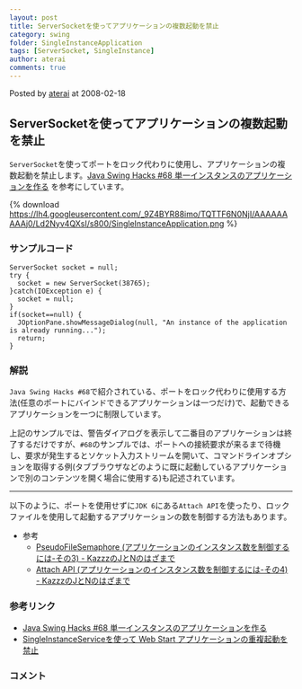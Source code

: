 ```yaml
---
layout: post
title: ServerSocketを使ってアプリケーションの複数起動を禁止
category: swing
folder: SingleInstanceApplication
tags: [ServerSocket, SingleInstance]
author: aterai
comments: true
---
```


Posted by [aterai](http://terai.xrea.jp/aterai.html) at 2008-02-18

## ServerSocketを使ってアプリケーションの複数起動を禁止
`ServerSocket`を使ってポートをロック代わりに使用し、アプリケーションの複数起動を禁止します。[Java Swing Hacks #68 単一インスタンスのアプリケーションを作る](http://www.oreilly.co.jp/books/4873112788/toc.html) を参考にしています。


{% download https://lh4.googleusercontent.com/_9Z4BYR88imo/TQTTF6N0NjI/AAAAAAAAAj0/Ld2Nyv4QXsI/s800/SingleInstanceApplication.png %}

### サンプルコード
<pre class="prettyprint"><code>ServerSocket socket = null;
try {
  socket = new ServerSocket(38765);
}catch(IOException e) {
  socket = null;
}
if(socket==null) {
  JOptionPane.showMessageDialog(null, "An instance of the application is already running...");
  return;
}
</code></pre>

### 解説
`Java Swing Hacks #68`で紹介されている、ポートをロック代わりに使用する方法(任意のポートにバインドできるアプリケーションは一つだけ)で、起動できるアプリケーションを一つに制限しています。

上記のサンプルでは、警告ダイアログを表示して二番目のアプリケーションは終了するだけですが、`#68`のサンプルでは、ポートへの接続要求が来るまで待機し、要求が発生するとソケット入力ストリームを開いて、コマンドラインオプションを取得する例(タブブラウザなどのように既に起動しているアプリケーションで別のコンテンツを開く場合に使用する)も記述されています。

- - - -
以下のように、ポートを使用せずに`JDK 6`にある`Attach API`を使ったり、ロックファイルを使用して起動するアプリケーションの数を制御する方法もあります。

- 参考
    - [PseudoFileSemaphore (アプリケーションのインスタンス数を制御するには-その3) - KazzzのJとNのはざまで](http://d.hatena.ne.jp/Kazzz/20071218/p1)
    - [Attach API (アプリケーションのインスタンス数を制御するには-その4) - KazzzのJとNのはざまで](http://d.hatena.ne.jp/Kazzz/20071221/p1)

<!-- dummy comment line for breaking list -->

### 参考リンク
- [Java Swing Hacks #68 単一インスタンスのアプリケーションを作る](http://www.oreilly.co.jp/books/4873112788/toc.html)
- [SingleInstanceServiceを使って Web Start アプリケーションの重複起動を禁止](http://terai.xrea.jp/Swing/SingleInstanceService.html)

<!-- dummy comment line for breaking list -->

### コメント
